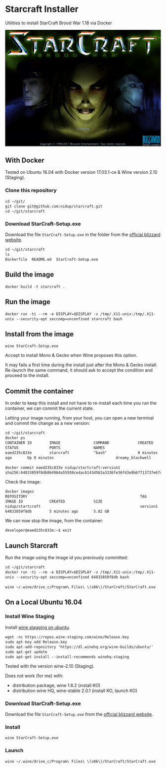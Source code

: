 # Starcraft Installer

Utilities to install StarCraft Brood War 1.18 via Docker

![Image of BroodWar](doc/brood-war.jpg)

## With Docker

Tested on Ubuntu 16.04 with Docker version 17.03.1-ce & Wine version 2.10 (Staging).

### Clone this repository

```
cd ~/git/
git clone git@github.com:nidup/starcraft.git
cd ~/git/starcraft
```

### Download StarCraft-Setup.exe

Download the file `StarCraft-Setup.exe` in the folder from the [official blizzard website](https://starcraft.com/en-us/articles/20674424).

```
cd ~/git/starcraft
ls
Dockerfile  README.md  StarCraft-Setup.exe
```

## Build the image

```
docker build -t starcraft .
```

## Run the image

```
docker run -ti --rm -e DISPLAY=$DISPLAY -v /tmp/.X11-unix:/tmp/.X11-unix --security-opt seccomp=unconfined starcraft bash
```

## Install from the image

```
wine StarCraft-Setup.exe
```

Accept to install Mono & Gecko when Wine proposes this option.

It may fails a first time during the install just after the Mono & Gecko install.
Re-launch the same command, it should ask to accept the condition and proceed to the install.

## Commit the container

In order to keep this install and not have to re-install each time you run the container, we can commit the current state.

Letting your image running, from your host, you can open a new terminal and commit the change as a new version:

```
cd ~/git/starcraft
docker ps
CONTAINER ID        IMAGE               COMMAND             CREATED             STATUS              PORTS               NAMES
eaed235c833e        starcraft           "bash"              8 minutes ago       Up 8 minutes                            dreamy_blackwell

docker commit eaed235c833e nidup/startcraft:version1
sha256:64833859f8db864964a55930cedac6143d563a3336fe36fd3e9b67713737e67c
```

Check the image:

```
docker images
REPOSITORY                                                   TAG                     IMAGE ID            CREATED             SIZE
nidup/startcraft                                             version1                64833859f8db        5 minutes ago       5.82 GB
```

We can now stop the image, from the container:

```
developer@eaed235c833e:~$ exit
```

## Launch Starcraft

Run the image using the image id you previously committed:
```
cd ~/git/starcraft
docker run -ti --rm -e DISPLAY=$DISPLAY -v /tmp/.X11-unix:/tmp/.X11-unix --security-opt seccomp=unconfined 64833859f8db bash

wine ~/.wine/drive_c/Program\ Files\ \(x86\)/StarCraft/StarCraft.exe
```

## On a Local Ubuntu 16.04

### Install Wine Staging

Install [wine stagging on ubuntu](https://wine-staging.com/installation.html#distro_ubuntu).

```
wget -nc https://repos.wine-staging.com/wine/Release.key
sudo apt-key add Release.key
sudo apt-add-repository 'https://dl.winehq.org/wine-builds/ubuntu/'
sudo apt-get update
sudo apt-get install --install-recommends winehq-staging
```

Tested with the version wine-2.10 (Staging).

Does not work (for me) with:
 - distribution package, wine 1.6.2 (install KO)
 - distribution wine HQ, wine-stable 2.0.1 (install KO, launch KO)

### Download StarCraft-Setup.exe

Download the file `StarCraft-Setup.exe` from the [official blizzard website](https://starcraft.com/en-us/articles/20674424).

### Install

```
wine StarCraft-Setup.exe
```

### Launch

```
wine ~/.wine/drive_c/Program\ Files\ \(x86\)/StarCraft/StarCraft.exe
```
